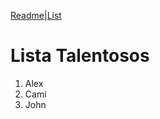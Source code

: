 [Readme](README)|[List](https://alexdoa.github.io/labAWSalex/list)
# Lista Talentosos
1. Alex
2. Cami
3. John

